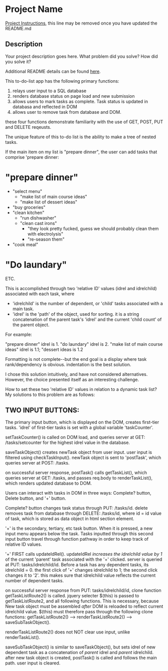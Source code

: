 # Project Name

[Project Instructions](./INSTRUCTIONS.md), this line may be removed once you have updated the README.md

## Description

Your project description goes here. What problem did you solve? How did you solve it?

Additional README details can be found [here](https://github.com/PrimeAcademy/readme-template/blob/master/README.md).

This to-do-list app has the following primary functions:
1. relays user input to a SQL database
2. renders database status on page load and new submission
3. allows users to mark tasks as complete. Task status is updated in databasa and reflected in DOM
4. allows user to remove task from database and DOM.

these four functions demonstrate familiarity with the use of GET, POST, PUT and DELETE reqeusts.

The unique feature of this to-do list is the ability to make a tree of nested tasks.

If the main item on my list is "prepare dinner", the user can add tasks that comprise 'prepare dinner:

# "prepare dinner"
  - "select menu"
    - "make list of main course ideas"
    - "make list of dessert ideas"
  - "buy groceries"
  - "clean kitchen"
    - "run dishwasher"
    - "clean cast irons"
      - "they look pretty fucked, guess we should probably clean them with electrolysis"
      - "re-season them"
  - "cook meal"
# "Do laundary"

  ETC.

This is accomplished through two 'relative ID' values (idrel and idrelchild) associated with each task, where
  - 'idrelchild' is the number of dependent, or 'child' tasks associated with a main task.
  - 'idrel' is the 'path' of the object, used for sorting. it is a string concatenation of the parent task's 'idrel' and the current 'child count' of the parent object.

  For example:

  "prepare dinner" idrel is 1. "do laundary" idrel is 2.
  "make list of main course ideas" idrel is 1.1; "dessert ideas is 1.2

Formatting is not complete--but the end goal is a display where task rank/dependency is obvious. indentation is the best solution.

I chose this solution intuitively, and have not considered alternatives. However, the choice presented itself as an interesting challenge.

How to set these two 'relative ID' values in relation to a dynamic task list? My solutions to this problem are as follows:

## TWO INPUT BUTTONS:

The primary input button, which is displayed on the DOM, creates first-tier tasks. 'idrel' of first-tier tasks is set with a global variable 'taskCounter'.

setTaskCounter() is called on DOM load, and queries server at GET: /tasks/setcounter for the highest idrel value in the database.

saveTaskObject() creates newTask object from user input. user input is filtered using checkTaskInput(). newTask object is sent to 'postTask', which queries server at POST: /tasks.

on successful server response, postTask() calls getTaskList(), which queries server at GET: /tasks, and passes req.body to renderTaskList(), which renders updated database to DOM.

Users can interact with tasks in DOM in three ways: Complete? button, Delete button, and '+' button.

Complete? button changes task status through PUT: /tasks/id. delete removes task from database through DELETE: /tasks/id, where id = id value of task, which is stored as data object in html section element.

'+' is the secondary, tertiary, etc task button. When it is pressed, a new input menu appears below the task. Tasks inputted through this second input button travel through function pathway in order to keep track of relative ID values.

'+' FIRST calls updateIdRel(). updateIdRel *increases the idrelchild value by 1* of the current 'parent' task associated with the '+' clicked. server is queried at PUT: tasks/idrelchild/id. Before a task has any dependent tasks, its idrelchild = 0. the first click of '+' changes idrelchild to 1; the second click changes it to '2'. this makes sure that idrelchild value reflects the current number of dependent tasks.

on successful server response from PUT: tasks/idrelchild/id, clone function getTaskListRoute2() is called. jquery selecter $(this) is passed to getTaskListRoute2, and all following functions. This is necessary, because New task object must be assembled *after* DOM is reloaded to reflect current idrelchild value. $(this) must therefore pass through the following clone functions: getTaskListRoute2() --> renderTaskListRoute2() --> saveSubTaskObject().

renderTaskListRoute2() does not NOT clear use input, unlike renderTaskList().

saveSubTaskObject() is similar to saveTaskObject(), but sets idrel of new dependent task as a concatenation of *parent* idrel and *parent* idrelchild. after new task object is created, postTask() is called and follows the main path. user input is cleared. 





